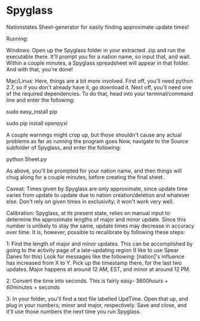 # Spyglass
Nationstates Sheet-generator for easily finding approximate update times!

Running:

Windows:
Open up the Spyglass folder in your extracted .zip and run the executable there. It'll prompt you for a nation name, so input that, and wait. Within a couple minutes, a Spyglass spreadsheet will appear in that folder. And with that, you're done!

Mac/Linux:
Here, things are a bit more involved. First off, you'll need python 2.7, so if you don't already have it, go download it.
Next off, you'll need one of the required dependencies. To do that, head into your terminal/command line and enter the following:

sudo easy_install pip

sudo pip install openpyxl

A couple warnings might crop up, but those shouldn't cause any actual problems as far as running the program goes
Now, navigate to the Source subfolder of Spyglass, and enter the following:

python Sheet.py

As above, you'll be prompted for your nation name, and then things will chug along for a couple minutes, before creating the final sheet.

Caveat: Times given by Spyglass are only approximate, since update time varies from update to update due to nation creation/deletion and whatever else. Don't rely on given times in exclusivity; it won't work very well.

Calibration: Spyglass, at its present state, relies on manual input to determine the approximate lengths of major and minor update. Since this number is unlikely to stay the same, update times may decrease in accuracy over time. It is, however, possible to recalibrate by following these steps:

1: Find the length of major and minor updates. This can be accomplished by going to the activity page of a late-updating region (I like to use Spear Danes for this)
Look for messages like the following: [nation]'s influence has increased from X to Y. Pick up the timestamp there, for the last two updates. Major happens at around 12 AM, EST, and minor at around 12 PM.

2: Convert the time into seconds. This is fairly easy- 3600*hours + 60*minutes + seconds

3: In your folder, you'll find a text file labelled UpdTime. Open that up, and plug in your numbers; minor and major, respectively. Save and close, and it'll use those numbers the next time you run Spyglass.
